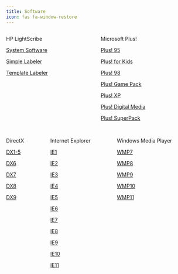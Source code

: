 ```yaml
---
title: Software
icon: fas fa-window-restore
---
```

<div class="columns">

<div class="column">
  <p class="title" id="software">
    <i class="fas fa-compact-disc"></i> HP LightScribe
  </p>
  <a class="button is-dark is-rounded" href="https://mega.nz/#!zAc2yS4a!13qxN9SQc7cwUeQUv1WB3qph_XzgAQpZ5RQDa9CvicQ">
    <span class="icon is-small"><i class="fas fa-download"></i></span>
    <p>System Software</p>
  </a>
  <a class="button is-dark is-rounded" href="https://mega.nz/#!XcNQzI6B!M9dId92aqmsiuf0uSUZUgmmLhofMkMwujHtzZx8aOhQ">
    <span class="icon is-small"><i class="fas fa-download"></i></span>
    <p>Simple Labeler</p>
  </a>
  <a class="button is-dark is-rounded" href="https://mega.nz/#!7RUCCCZI!qlAcyJ3hCshybYvfWCcyCqTef9E3-eCYa74eVt4a8tk">
    <span class="icon is-small"><i class="fas fa-download"></i></span>
    <p>Template Labeler</p>
  </a>
</div>

<div class="column">
  <p class="title" id="software">
    <i class="fas fa-exclamation"></i> Microsoft Plus! <a href="https://en.wikipedia.org/wiki/Microsoft_Plus"><i  class="subtitle fas fa-question-circle"></i></a>
  </p>
  <a class="button is-dark is-rounded" href="https://mega.nz/#!zYsEnSiJ!E2wdxVT_kH5a-6czbiN0JZxSBnUAEH4Q2bG-qHHCDmk">
    <span class="icon is-small"><i class="fas fa-download"></i></span>
    <p>Plus! 95</p>
  </a>
  <a class="button is-dark is-rounded" href="https://mega.nz/#!DY1WASYQ!h-ag0oqXjrnXiZg5P4ViRJTf9kxdvLzmq33nE5yyK1s">
    <span class="icon is-small"><i class="fas fa-download"></i></span>
    <p>Plus! for Kids</p>
  </a>
  <a class="button is-dark is-rounded" href="https://mega.nz/#!2R1SQQzS!SvriU3yFOtFJZZikPokn-vrOq2ItXRQqQ40NR6fPpwQ">
    <span class="icon is-small"><i class="fas fa-download"></i></span>
    <p>Plus! 98</p>
  </a>
    <a class="button is-dark is-rounded" href="https://mega.nz/#!6YlQVSSJ!qdNS52IuPEthp2qBMkuNBo9LwW9s-m6oYEO7IoR3rKY">
    <span class="icon is-small"><i class="fas fa-download"></i></span>
    <p>Plus! Game Pack</p>
  </a>
    <a class="button is-dark is-rounded" href="https://mega.nz/#!yI8QFIYA!qSKgo4Ce_33o2faqUlqqbuyAopa17M3HYgmO7AEyTjs">
    <span class="icon is-small"><i class="fas fa-download"></i></span>
    <p>Plus! XP</p>
  </a>
    <a class="button is-dark is-rounded" href="https://mega.nz/#!KMtkmCIY!Jxcw7EvU3bWYGbx06eCqvNdxENhcRozpBg5EcOStCoA">
    <span class="icon is-small"><i class="fas fa-download"></i></span>
    <p>Plus! Digital Media</p>
  </a>
    <a class="button is-dark is-rounded" href="https://mega.nz/#!GYliVQxZ!L31NM-IVGgCZ_t0JMo6XholBSBFcdX1x6jHsNQsGTic">
    <span class="icon is-small"><i class="fas fa-download"></i></span>
    <p>Plus! SuperPack</p>
  </a>
</div>
</div>
<br>

<div class="columns">
<div class="column">
  <p class="title">
    <i class="fas fa-times"></i> DirectX <a href="https://en.wikipedia.org/wiki/DirectX"><i  class="subtitle fas fa-question-circle"></i></a>
  </p>
  <a class="button is-dark is-rounded" href="https://mega.nz/#!GMN0HCYR!hBzKG0pAoFv0Zqc2bV9aG7jRqQGWaROvr8AAQn9NxqM">
    <span class="icon is-small"><i class="fas fa-download"></i></span>
    <p>DX1-5</p>
  </a>
  <a class="button is-dark is-rounded" href="https://mega.nz/#!rIV2XKAL!z7lirRqE-XYlmgOVWRCVw6FmRTGBG09C0IOmFTONtoI">
    <span class="icon is-small"><i class="fas fa-download"></i></span>
    <p>DX6</p>
  </a>
  <a class="button is-dark is-rounded" href="https://mega.nz/#!PcEEmAyS!cIY6e4a5CrnO8n_OaooFNG6FGs_bKm-iBmW0U0vL4RY">
    <span class="icon is-small"><i class="fas fa-download"></i></span>
    <p>DX7</p>
  </a>
  <a class="button is-dark is-rounded" href="https://mega.nz/#!mcN0UKpK!1Z4ESu21_jtei6w7zGxS_xaP8tBn6LoeIMEhrzdB2Yk">
    <span class="icon is-small"><i class="fas fa-download"></i></span>
    <p>DX8</p>
  </a>
  <a class="button is-dark is-rounded" href="https://www.microsoft.com/en-us/download/details.aspx?id=34429">
    <span class="icon is-small"><i class="fas fa-external-link-alt"></i></span>
    <p>DX9</p>
  </a>
</div>

<div class="column">
  <p class="title" id="updates">
    <i class="fab fa-internet-explorer"></i> Internet Explorer <a href="https://en.wikipedia.org/wiki/Internet_Explorer"><i  class="subtitle fas fa-question-circle"></i></a>
  </p>
  <a class="button is-dark is-rounded" href="https://mega.nz/#!6ddEjaTZ!tRYbUos6ZMPeluhi7A0H_5tRbDL3GD9MC3KeuerE5YI">
    <span class="icon is-small"><i class="fas fa-download"></i></span>
    <p>IE1</p>
  </a>
  <a class="button is-dark is-rounded" href="https://mega.nz/#!7NUCmYDb!4xA5hh1JnK5PWfM0EEU6e6JoIpgaNPNE796FjtaQvbo">
    <span class="icon is-small"><i class="fas fa-download"></i></span>
    <p>IE2</p>
  </a>
  <a class="button is-dark is-rounded" href="https://mega.nz/#!eJMAkKYL!gdrRF5UVwjMhdsrBVRL2vUjYx0sH2kENWAa8OkP2bec">
    <span class="icon is-small"><i class="fas fa-download"></i></span>
    <p>IE3</p>
  </a>
  <a class="button is-dark is-rounded" href="https://mega.nz/#!WEVCzC4I!KqYS5Hs6Utg_WQ1xs5-joKPHryUcYijIvWicMcK0q9I">
    <span class="icon is-small"><i class="fas fa-download"></i></span>
    <p>IE4</p>
  </a>
  <a class="button is-dark is-rounded" href="https://mega.nz/#!HMdWFQbJ!zN_91xSOPC9fTdSyRmUYPfAfRT3R_4EEp7zuBRI5V8A">
    <span class="icon is-small"><i class="fas fa-download"></i></span>
    <p>IE5</p>
  </a>
  <a class="button is-dark is-rounded" href="https://mega.nz/#!OFUijSDb!659OrOVYR15hRKbMzcMXZuy2JyY62rU6mNQRMeC6VlI">
    <span class="icon is-small"><i class="fas fa-download"></i></span>
    <p>IE6</p>
  </a>
  <a class="button is-dark is-rounded" href="https://mega.nz/#!XUNmiazC!GUIv3uns3faOJGfiTVstUmgpsLwdNeFy15nnOA2CJJg">
    <span class="icon is-small"><i class="fas fa-download"></i></span>
    <p>IE7</p>
  </a>
  <a class="button is-dark is-rounded" href="https://mega.nz/#!yRMCiYAT!SMQ8d7jpVYYPKmMqgQhT0Vtw-jf2XPRLdMhNl-2WN3Q">
    <span class="icon is-small"><i class="fas fa-download"></i></span>
    <p>IE8</p>
  </a>
  <a class="button is-dark is-rounded" href="https://mega.nz/#!SFNATI6L!nGfSdoabbeXqjqySiY9T3rzE5aRNQCzF0x5XOsOqUVA">
    <span class="icon is-small"><i class="fas fa-download"></i></span>
    <p>IE9</p>
  </a>
  <a class="button is-dark is-rounded" href="https://mega.nz/#!OJMGTYAQ!TYu_ekTBqbYfq6XTgXzXrfdU4E5Ji7SpShMMtCtbO2E">
    <span class="icon is-small"><i class="fas fa-download"></i></span>
    <p>IE10</p>
  </a>
  <a class="button is-dark is-rounded" href="https://mega.nz/#!CQdS3YBb!6ZmsxH2f96w7f4wX8hpjk_8wqiNDnRgIz3NkvXmcjPo">
    <span class="icon is-small"><i class="fas fa-download"></i></span>
    <p>IE11</p>
  </a>
</div>

<div class="column">
  <p class="title">
    <i class="fas fa-play"></i> Windows Media Player <a href="https://en.wikipedia.org/wiki/Windows_Media_Player"><i  class="subtitle fas fa-question-circle"></i></a>
  </p>
  <a class="button is-dark is-rounded" href="https://mega.nz/#!uFVyWCLS!Kcx__m4PDxRKowlO-cvDtfpUlgwfsON_YzF99ubXDRU">
    <span class="icon is-small"><i class="fas fa-download"></i></span>
    <p>WMP7</p>
  </a>
  <a class="button is-dark is-rounded" href="https://mega.nz/#!nZMATIaA!GIrcmusRlrK4cDUpEJ03Pdq8dSROZiX954hSfoZ3ZaQ">
    <span class="icon is-small"><i class="fas fa-download"></i></span>
    <p>WMP8</p>
  </a>
  <a class="button is-dark is-rounded" href="https://mega.nz/#!qYNi3AjY!k2M8B9GfU8fI4Li9MP_q6fv9i3uJ33vw97TYSb7_ju0">
    <span class="icon is-small"><i class="fas fa-download"></i></span>
    <p>WMP9</p>
  </a>
  <a class="button is-dark is-rounded" href="https://mega.nz/#!KcdGASJT!5uB0w4-M-oqllH49RbppWxBMSu2OQWcvUo7EFIt0GnA">
    <span class="icon is-small"><i class="fas fa-download"></i></span>
    <p>WMP10</p>
  </a>
  <a class="button is-dark is-rounded" href="https://mega.nz/#!nFEUXCqZ!bBPDG1fAeqOVQQZxqQRySd-_VIqKaISZJ-NH08mgqq8">
    <span class="icon is-small"><i class="fas fa-download"></i></span>
    <p>WMP11</p>
  </a>
</div>
</div>